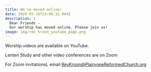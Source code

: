 ```yaml
---
title: We've moved online!
date: 2020-05-16T23:00:32.894Z
description: |
  Dear Friends - 
  Our worship has moved online. Please join us!
image: img/rev_kroon_youtube_page.png
---
```

Worship videos are available on YouTube.

Lenten Study and other video conferences are on Zoom

For Zoom invitationsL email RevKroon@PlainviewReformedChurch.org